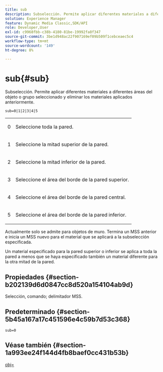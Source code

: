 ```yaml
---
title: sub
description: Subselección. Permite aplicar diferentes materiales a diferentes áreas del objeto o grupo seleccionado y eliminar los materiales aplicados anteriormente.
solution: Experience Manager
feature: Dynamic Media Classic,SDK/API
role: Developer,User
exl-id: c9968fbb-c38b-4180-81be-19992fa8f347
source-git-commit: 3be1d948ac22f907169ef09b509f1cebceaec5c4
workflow-type: tm+mt
source-wordcount: '149'
ht-degree: 8%

---
```


# sub{#sub}

Subselección. Permite aplicar diferentes materiales a diferentes áreas del objeto o grupo seleccionado y eliminar los materiales aplicados anteriormente.

`sub=0|1|2|3|4|5`

<table id="simpletable_F6BF91BD2C4B47BF8A28032E392D37F0"> 
 <tr class="strow"> 
  <td class="stentry"> <p>0 </p> </td> 
  <td class="stentry"> <p>Seleccione toda la pared. </p> </td> 
 </tr> 
 <tr class="strow"> 
  <td class="stentry"> <p>1 </p> </td> 
  <td class="stentry"> <p>Seleccione la mitad superior de la pared. </p> </td> 
 </tr> 
 <tr class="strow"> 
  <td class="stentry"> <p>2 </p> </td> 
  <td class="stentry"> <p>Seleccione la mitad inferior de la pared. </p> </td> 
 </tr> 
 <tr class="strow"> 
  <td class="stentry"> <p>3 </p> </td> 
  <td class="stentry"> <p>Seleccione el área del borde de la pared superior. </p> </td> 
 </tr> 
 <tr class="strow"> 
  <td class="stentry"> <p>4 </p> </td> 
  <td class="stentry"> <p>Seleccione el área del borde de la pared central. </p> </td> 
 </tr> 
 <tr class="strow"> 
  <td class="stentry"> <p>5 </p> </td> 
  <td class="stentry"> <p>Seleccione el área del borde de la pared inferior. </p> </td> 
 </tr> 
</table>

Actualmente solo se admite para objetos de muro. Termina un MSS anterior e inicia un MSS nuevo para el material que se aplicará a la subselección especificada.

Un material especificado para la pared superior o inferior se aplica a toda la pared a menos que se haya especificado también un material diferente para la otra mitad de la pared.

## Propiedades {#section-b202139d6d0847cc8d520a154104ab9d}

Selección, comando; delimitador MSS.

## Predeterminado {#section-5b45a167a17c451596e4c59b7d53c368}

`sub=0`

## Véase también {#section-1a993ee24f144d4fb8baef0cc431b53b}

[obj=](../../../../../ir-api/http-protocol/image-rendering-api-ref/c-ir-http-protocol-ref/c-ir-http-protocol-command-reference/r-ir-obj.md#reference-31e7dac7931b4e0eb3c7589f120a1e6a)
